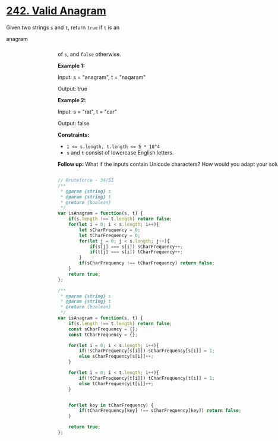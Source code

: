 # [242. Valid Anagram](https://leetcode.com/problems/valid-anagram/description/)

Given two strings `s` and `t`, return `true` if `t` is an <div aria-expanded="false" data-headlessui-state="" id="headlessui-popover-button-:rt:">anagram<div style="position: fixed; z-index: 40; inset: 0px auto auto 0px; transform: translate(367px, 214px);"> of `s`, and `false` otherwise.

**Example 1:**

<div class="example-block">
Input: s = "anagram", t = "nagaram"

Output: true

**Example 2:**

<div class="example-block">
Input: s = "rat", t = "car"

Output: false

**Constraints:**

- `1 <= s.length, t.length <= 5 * 10^4`
- `s` and `t` consist of lowercase English letters.

**Follow up:**  What if the inputs contain Unicode characters? How would you adapt your solution to such a case?

```js

// Bruteforce - 34/51
/**
 * @param {string} s
 * @param {string} t
 * @return {boolean}
 */
var isAnagram = function(s, t) {
    if(s.length !== t.length) return false;
    for(let i = 0; i < s.length; i++){
        let sCharFrequency = 0;
        let tCharFrequency = 0;
        for(let j = 0; j < s.length; j++){
            if(s[j] === s[i]) sCharFrequency++;
            if(t[j] === s[i]) tCharFrequency++;
        }
        if(sCharFrequency !== tCharFrequency) return false;
    }
    return true;
};
```

```js
/**
 * @param {string} s
 * @param {string} t
 * @return {boolean}
 */
var isAnagram = function(s, t) {
    if(s.length !== t.length) return false;
    const sCharFrequency = {};
    const tCharFrequency = {};

    for(let i = 0; i < s.length; i++){
        if(!sCharFrequency[s[i]]) sCharFrequency[s[i]] = 1;
        else sCharFrequency[s[i]]++;
    }

    for(let i = 0; i < t.length; i++){
        if(!tCharFrequency[t[i]]) tCharFrequency[t[i]] = 1;
        else tCharFrequency[t[i]]++;
    }


    for(let key in tCharFrequency) {
        if(tCharFrequency[key] !== sCharFrequency[key]) return false;
    }

    return true;
};
```
